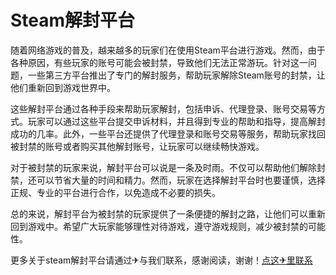 # Steam解封平台

随着网络游戏的普及，越来越多的玩家们在使用Steam平台进行游戏。然而，由于各种原因，有些玩家的账号可能会被封禁，导致他们无法正常游玩。针对这一问题，一些第三方平台推出了专门的解封服务，帮助玩家解除Steam账号的封禁，让他们重新回到游戏世界中。

这些解封平台通过各种手段来帮助玩家解封，包括申诉、代理登录、账号交易等方式。玩家可以通过这些平台提交申诉材料，并且得到专业的帮助和指导，提高解封成功的几率。此外，一些平台还提供了代理登录和账号交易等服务，帮助玩家找回被封禁的账号或者购买其他解封账号，让玩家可以继续畅快游戏。

对于被封禁的玩家来说，解封平台可以说是一条及时雨。不仅可以帮助他们解除封禁，还可以节省大量的时间和精力。然而，玩家在选择解封平台时也要谨慎，选择正规、专业的平台进行合作，以免造成不必要的损失。

总的来说，解封平台为被封禁的玩家提供了一条便捷的解封之路，让他们可以重新回到游戏中。希望广大玩家能够理性对待游戏，遵守游戏规则，减少被封禁的可能性。

更多关于steam解封平台请通过✈与我们联系，感谢阅读，谢谢！[点这✈里联系](https://lm.k02.cc)